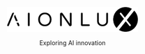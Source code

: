 <div align="center" >
    <img style="width:300px;height:auto;"src="https://raw.githubusercontent.com/aionlux/.github/13b9583863ebedb6dbbcbbdd55c4b174f429b8a3/resources/img/aionlux/full_logo_black.svg">
    <p>Exploring AI innovation</p>
</div> 
